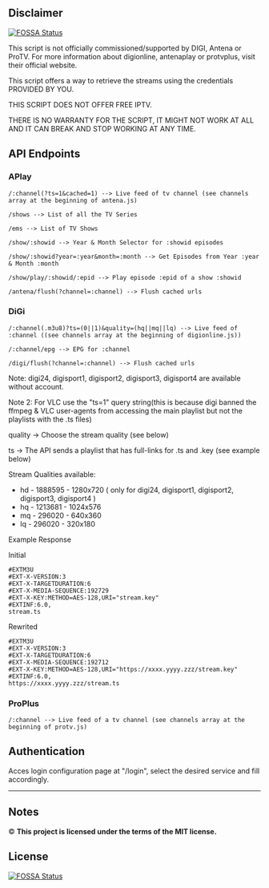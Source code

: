 ## Disclaimer
[![FOSSA Status](https://app.fossa.com/api/projects/git%2Bgithub.com%2Fredmusicxd%2Fiptv_ro.svg?type=shield)](https://app.fossa.com/projects/git%2Bgithub.com%2Fredmusicxd%2Fiptv_ro?ref=badge_shield)

This script is not officially commissioned/supported by DIGI, Antena or ProTV. 
For more information about digionline, antenaplay or protvplus, visit their official website.

This script offers a way to retrieve the streams using the credentials PROVIDED BY YOU.

THIS SCRIPT DOES NOT OFFER FREE IPTV.

THERE IS NO WARRANTY FOR THE SCRIPT, IT MIGHT NOT WORK AT ALL AND IT CAN BREAK AND STOP WORKING AT ANY TIME.

## API Endpoints
### **APlay**
```
/:channel(?ts=1&cached=1) --> Live feed of tv channel (see channels array at the beginning of antena.js)

/shows --> List of all the TV Series

/ems --> List of TV Shows

/show/:showid --> Year & Month Selector for :showid episodes

/show/:showid?year=:year&month=:month --> Get Episodes from Year :year & Month :month

/show/play/:showid/:epid --> Play episode :epid of a show :showid

/antena/flush(?channel=:channel) --> Flush cached urls

```
### **DiGi**
```
/:channel(.m3u8)?ts=(0||1)&quality=(hq||mq||lq) --> Live feed of :channel ((see channels array at the beginning of digionline.js))

/:channel/epg --> EPG for :channel

/digi/flush(?channel=:channel) --> Flush cached urls
```
Note: digi24, digisport1, digisport2, digisport3, digisport4 are available without account.

Note 2: For VLC use the "ts=1" query string(this is because digi banned the ffmpeg & VLC user-agents from accessing the main playlist but not the playlists with the .ts files)

quality -> Choose the stream quality (see below)

ts -> The API sends a playlist that has full-links for .ts and .key (see example below)

Stream Qualities available:
- hd - 1888595 - 1280x720 ( only for digi24, digisport1, digisport2, digisport3, digisport4 )
- hq - 1213681 - 1024x576
- mq - 296020 - 640x360
- lq - 296020 - 320x180

Example Response

Initial
```
#EXTM3U
#EXT-X-VERSION:3
#EXT-X-TARGETDURATION:6
#EXT-X-MEDIA-SEQUENCE:192729
#EXT-X-KEY:METHOD=AES-128,URI="stream.key"
#EXTINF:6.0,
stream.ts
```

Rewrited
```
#EXTM3U 
#EXT-X-VERSION:3 
#EXT-X-TARGETDURATION:6
#EXT-X-MEDIA-SEQUENCE:192712
#EXT-X-KEY:METHOD=AES-128,URI="https://xxxx.yyyy.zzz/stream.key"
#EXTINF:6.0,
https://xxxx.yyyy.zzz/stream.ts
```
### **ProPlus**
```
/:channel --> Live feed of a tv channel (see channels array at the beginning of protv.js)
```

## Authentication

Acces login configuration page at "/login", select the desired service and fill accordingly.

------------------------------------

## Notes


&copy; **This project is licensed under the terms of the MIT license.**


## License
[![FOSSA Status](https://app.fossa.com/api/projects/git%2Bgithub.com%2Fredmusicxd%2Fiptv_ro.svg?type=large)](https://app.fossa.com/projects/git%2Bgithub.com%2Fredmusicxd%2Fiptv_ro?ref=badge_large)
